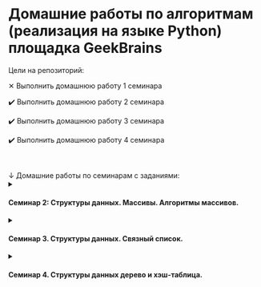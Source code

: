 # Домашние работы по алгоритмам (реализация на языке Python) площадка GeekBrains

<summary>Цели на репозиторий:</summary>
<p>

✕ Выполнить домашнюю работу 1 семинара
  
✔️ Выполнить домашнюю работу 2 семинара

✔️ Выполнить домашнюю работу 3 семинара
  
✔️ Выполнить домашнюю работу 4 семинара

</p>

<br>
<br>
↓ Домашние работы по семинарам с заданиями:

<details><summary><h4>Семинар 2: Структуры данных. Массивы. Алгоритмы массивов.</h4></summary>

✔️ Реализовать алгоритм пирамидальной сортировки (сортировка кучей).

</details>

<details><summary><h4>Семинар 3. Структуры данных. Связный список.</h4></summary>

✔️ Необходимо реализовать метод разворота связного списка (двухсвязного или односвязного на выбор).(можно провериться тут : https://leetcode.com/problems/reverse-linked-list/)

✕ (Необязательное)* попробуйте вывести n-е число с конца односвязного списка, предварительно не узнавая его размер : )

</details>

<details><summary><h4>Семинар 4. Структуры данных дерево и хэш-таблица.</h4></summary>

✔️ Необходимо превратить собранное на семинаре дерево поиска в полноценное левостороннее красно-черное дерево. И реализовать в нем метод добавления новых элементов с балансировкой.

Красно-черное дерево имеет следующие критерии:

• Каждая нода имеет цвет (красный или черный)

• Корень дерева всегда черный

• Новая нода всегда красная

• Красные ноды могут быть только левым ребенком

• У краной ноды все дети черного цвета

Соответственно, чтобы данные условия выполнялись, после добавления элемента в дерево необходимо произвести балансировку, благодаря которой все критерии выше станут валидными. 

Для балансировки существует 3 операции – левый малый поворот, правый малый поворот и смена цвета.

</details>


